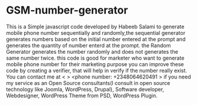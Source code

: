 GSM-number-generator
====================

This is a Simple javascript code developed by Habeeb Salami to generate mobile phone number sequentially and randomly,the sequential generator generates numbers based on the initial number entered at the prompt and generates the quantity of number enterd at the prompt. the Random Generator generates the number randomly and does not generates the same number twice. this code is good for marketer who want to generate mobile phone number for their marketing purpose you can improve these code by creating a verifier, that will help in verify if the number really exist.  You can contact me at &lt; > &lt;phone number: +2348064620491 > if you need  my service as an Open Source consultants(I consult in open source technology like Joomla, WordPress, Drupal),  Software developer, Webdesigner, WordPress Theme from PSD, WordPress Plugin.
